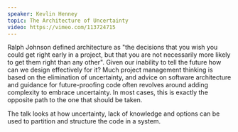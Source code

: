 ```yaml
---
speaker: Kevlin Henney
topic: The Architecture of Uncertainty
video: https://vimeo.com/113724715
---
```


Ralph Johnson defined architecture as "the decisions that you wish you could get right early in a project, but that you are not necessarily more likely to get them right than any other". Given our inability to tell the future how can we design effectively for it? Much project management thinking is based on the elimination of uncertainty, and advice on software architecture and guidance for future-proofing code often revolves around adding complexity to embrace uncertainty. In most cases, this is exactly the opposite path to the one that should be taken.

The talk looks at how uncertainty, lack of knowledge and options can be used to partition and structure the code in a system.
